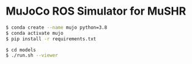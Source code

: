 # MuJoCo ROS Simulator for MuSHR

```bash
$ conda create --name mujo python=3.8
$ conda activate mujo
$ pip install -r requirements.txt
```

```bash
$ cd models
$ ./run.sh --viewer
```